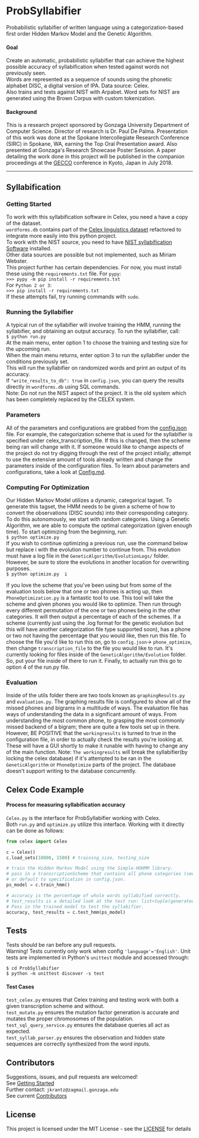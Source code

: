 # ProbSyllabifier
Probabilistic syllabifier of written language using a categorization-based first order Hidden Markov Model and the Genetic Algorithm.  
#### Goal  
Create an automatic, probabilistic syllabifier that can achieve the highest possible accuracy of syllabification when tested against words not previously seen.  
Words are represented as a sequence of sounds using the phonetic alphabet DISC, a digital version of IPA. Data source: Celex.  
Also trains and tests against NIST with Arpabet. Word sets for NIST are generated using the Brown Corpus with custom tokenization.  
#### Background  
This is a research project sponsored by Gonzaga University Department of Computer Science. Director of research is Dr. Paul De Palma. Presentation of this work was done at the Spokane Intercollegiate Research Conference (SIRC) in Spokane, WA, earning the Top Oral Presentation award. Also presented at Gonzaga's Research Showcase Poster Session. A paper detailing the work done in this project will be published in the companion proceedings at the [GECCO](http://gecco-2018.sigevo.org/) conference in Kyoto, Japan in July 2018.  

---
## Syllabification
### Getting Started
To work with this syllabification software in Celex, you need a have a copy of the dataset.  
`wordforms.db` contains part of the [Celex linguistics dataset](http://celex.mpi.nl/) refactored to integrate more easily into this python project.  
To work with the NIST source, you need to have [NIST syllabification Software](https://www.nist.gov/file/65961) installed.  
Other data sources are possible but not implemented, such as Miriam Webster.  
This project further has certain dependencies. For now, you must install these using the `requirements.txt` file. For `pypy`:   
`>>> pypy -m pip install -r requirements.txt`  
For `Python 2 or 3`:  
`>>> pip install -r requirements.txt`  
If these attempts fail, try running commands with `sudo`.

### Running the Syllabifier  
A typical run of the syllabifier will involve training the HMM, running the syllabifier, and obtaining an output accuracy. To run the syllabifier, call:  
`$ python run.py`  
At the main menu, enter option 1 to choose the training and testing size for the upcoming run.  
When the main menu returns, enter option 3 to run the syllabifier under the conditions previously set.  
This will run the syllabifier on randomized words and print an output of its accuracy.  
If `"write_results_to_db": true` in `config.json`, you can query the results directly in `wordforms.db` using SQL commands.  
Note: Do not run the NIST aspect of the project. It is the old system which has been completely replaced by the CELEX system.

### Parameters
All of the parameters and configurations are grabbed from the [config.json](./config.json) file. For example, the categorization scheme that is used for the syllabifier is specified under celex_transcription_file. If this is changed, then the scheme being ran will change with it. If someone would like to change aspects of the project do not try digging through the rest of the project intially; attempt to use the extensive amount of tools already written and change the parameters inside of the configuration files. To learn about parameters and configurations, take a look at [Config.md](./Config.md).

### Computing For Optimization  
Our Hidden Markov Model utilizes a dynamic, categorical tagset. To generate this tagset, the HMM needs to be given a scheme of how to convert the observations (DISC sounds) into their corresponding category. To do this autonomously, we start with random categories. Using a Genetic Algorithm, we are able to compute the optimal categorization (given enough time). To start optimizing from the beginning, run:  
`$ python optimize.py `  
If you wish to continue optimizing a previous run, use the command below but replace i with the evolution number to continue from. This evolution must have a log file in the `GeneticAlgorithm/EvolutionLogs/` folder. However, be sure to store the evolutions in another location for overwriting purposes.  
`$ python optimize.py  i `

If you love the scheme that you've been using but from some of the evaluation tools below that one or two phones is acting up, then `PhoneOptimization.py` is a fantastic tool to use. This tool will take the scheme and given phones you would like to optimize. Then run through every different permutation of the one or two phones being in the other categories. It will then output a percentage of each of the schemes. If a scheme (currently just using the .log format for the genetic evolution but this will have another categorization file type supported soon), has a phone or two not having the percentage that you would like, then run this file. To choose the file you'd like to run this on, go to `config.json`-> `phone_optimize`, then change `transcription_file` to the file you would like to run. It's currently looking for files inside of the `GeneticAlgorithm/Evolution` folder. So, put your file inside of there to run it. Finally, to actually run this go to option 4 of the run.py file.

### Evaluation
Inside of the utils folder there are two tools known as `graphingResults.py` and `evaluation.py`. The graphing results file is configured to show all of the missed phones and bigrams in a multitude of ways. The evaluation file has ways of understanding the data in a significant amount of ways. From understanding the most common phone, to grasping the most commonly missed backend of a bigram; there are quite a few tools set up in there. However, BE POSITIVE that the `workingresults` is turned to true in the configuration file, in order to actually check the results you're looking at. These will have a GUI shortly to make it runable with having to change any of the main function.
Note: `The workingresults` will break the syllabifier(by locking the celex database) if it's attempted to be ran in the `GeneticAlgorithm` or `PhoneOptimize` parts of the project. The database doesn't support writing to the database concurrently.  

## Celex Code Example
#### Process for measuring syllabification accuracy  
`Celex.py` is the interface for ProbSyllabifier working with Celex.  
Both `run.py` and `optimize.py` utilize this interface.
Working with it directly can be done as follows:
```python
from celex import Celex

c = Celex()
c.load_sets(10000, 1500) # training_size, testing_size

# train the Hidden Markov Model using the Simple-HOHMM library.
# pass in a transcriptionScheme that contains all phone categories (see test/test_celex.py)
# or default to specification in config.json.
ps_model = c.train_hmm()

# accuracy is the percentage of whole words syllabified correctly.
# test_results is a detailed look at the test run: list<tuple(generated_result, celex_result, isSame)>
# Pass in the trained model to test the syllabifier.
accuracy, test_results = c.test_hmm(ps_model)
```

## Tests
Tests should be ran before any pull requests.  
Warning! Tests currently only work when config `'language'='English'`.
Unit tests are implemented in Python's `unittest` module and accessed through:  
```
$ cd ProbSyllabifier
$ python -m unittest discover -s test
```
#### Test Cases
`test_celex.py` ensures that Celex training and testing work with both a given transcription scheme and without.  
`test_mutate.py` ensures the mutation factor generation is accurate and mutates the proper chromosomes of the population.  
`test_sql_query_service.py` ensures the database queries all act as expected.  
`test_syllab_parser.py` ensures the observation and hidden state sequences are correctly synthesized from the word inputs.  

## Contributors
Suggestions, issues, and pull requests are welcomed!  
See [Getting Started](#getting-started)  
Further contact: `jkrantz@zagmail.gonzaga.edu`  
See current [Contributors](/graphs/contributors)


## License
This project is licensed under the MIT License - see the [LICENSE](LICENSE) for details  
